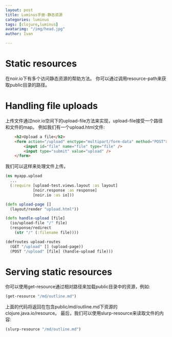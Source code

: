 ```yaml
---
layout: post
title: Luminus手册-静态资源
categories: luminus
tags: [clojure,luminus]
avatarimg: "/img/head.jpg"
author: Ivan

---
```


Static resources
================

在noir.io下有多个访问静态资源的帮助方法。
你可以通过调用resource-path来获取public目录的路径。

Handling file uploads
=====================

上传文件通过noir.io空间下的upload-file方法来实现，upload-file接受一个路径和文件的map。
例如我们有一个upload.html文件:

```html
    <h2>Upload a file</h2>
    <form action="/upload" enctype="multipart/form-data" method="POST">
        <input id="file" name="file" type="file" />
        <input type="submit" value="upload" />
    </form>
```

我们可以这样来处理文件上传。

```clojure
(ns myapp.upload
  ...
  (:require [upload-test.views.layout :as layout]
            [noir.response :as response]
            [noir.io :as io]))

(defn upload-page []
  (layout/render "upload.html"))

(defn handle-upload [file]
  (io/upload-file "/" file)
  (response/redirect
    (str "/" (:filename file))))

(defroutes upload-routes
  (GET "/upload" [] (upload-page))
  (POST "/upload" [file] (handle-upload file)))
```

<!-- more -->

Serving static resources
========================

你可以使用get-resource通过相对路径来加载public目录中的资源，例如:

```clojure
(get-resource "/md/outline.md")
```

上面的代码将返回在包含public/md/outline.md下资源的clojure.java.io/resource。
最后，我们可以使用slurp-resource来读取文件的内容:

```clojure
(slurp-resource "/md/outline.md")
```
